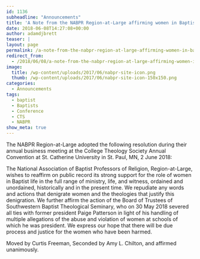```yaml
---
id: 1136
subheadline: "Announcements"
title: 'A Note from the NABPR Region-at-Large affirming women in Baptist Life'
date: 2018-06-08T14:27:08+00:00
author: adamdjbrett
teaser: |
layout: page
permalink: /a-note-from-the-nabpr-region-at-large-affirming-women-in-baptist-life/
redirect_from:
  - /2018/06/08/a-note-from-the-nabpr-region-at-large-affirming-women-in-baptist-life/
image:
  title: /wp-content/uploads/2017/06/nabpr-site-icon.png
  thumb: /wp-content/uploads/2017/06/nabpr-site-icon-150x150.png
categories:
  - Announcements
tags:
  - baptist
  - Baptists
  - Conference
  - CTS
  - NABPR
show_meta: true
---
```

The NABPR Region-at-Large adopted the following resolution during their annual business meeting at the College Theology Society Annual Convention at St. Catherine University in St. Paul, MN, 2 June 2018:

The National Association of Baptist Professors of Religion, Region-at-Large, wishes to reaffirm on public record its strong support for the role of women in Baptist life in the full range of ministry, life, and witness, ordained and unordained, historically and in the present time. We repudiate any words and actions that denigrate women and the theologies that justify this denigration. We further affirm the action of the Board of Trustees of Southwestern Baptist Theological Seminary, who on 30 May 2018 severed all ties with former president Paige Patterson in light of his handling of multiple allegations of the abuse and violation of women at schools of which he was president. We express our hope that there will be due process and justice for the women who have been harmed.

Moved by Curtis Freeman, Seconded by Amy L. Chilton, and affirmed unanimously.
